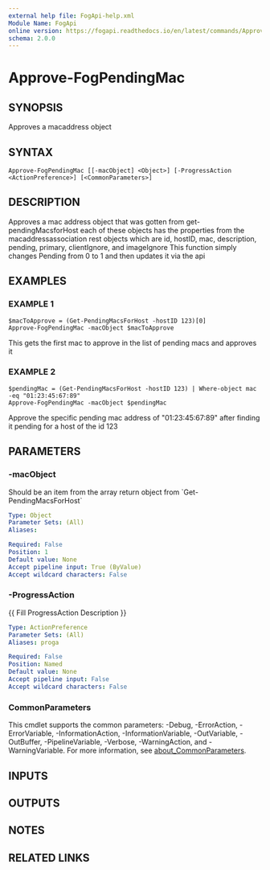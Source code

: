 ```yaml
---
external help file: FogApi-help.xml
Module Name: FogApi
online version: https://fogapi.readthedocs.io/en/latest/commands/Approve-FogPendingMac
schema: 2.0.0
---
```


# Approve-FogPendingMac

## SYNOPSIS
Approves a macaddress object

## SYNTAX

```
Approve-FogPendingMac [[-macObject] <Object>] [-ProgressAction <ActionPreference>] [<CommonParameters>]
```

## DESCRIPTION
Approves a mac address object that was gotten from get-pendingMacsforHost
each of these objects has the properties from the macaddressassociation rest objects which are
id, hostID, mac, description, pending, primary, clientIgnore, and imageIgnore
This function simply changes Pending from 0 to 1 and then updates it via the api

## EXAMPLES

### EXAMPLE 1
```
$macToApprove = (Get-PendingMacsForHost -hostID 123)[0]
Approve-FogPendingMac -macObject $macToApprove
```

This gets the first mac to approve in the list of pending macs and approves it

### EXAMPLE 2
```
$pendingMac = (Get-PendingMacsForHost -hostID 123) | Where-object mac -eq "01:23:45:67:89"
Approve-FogPendingMac -macObject $pendingMac
```

Approve the specific pending mac address of "01:23:45:67:89" after finding it pending for a host of the id 123

## PARAMETERS

### -macObject
Should be an item from the array return object from \`Get-PendingMacsForHost\`

```yaml
Type: Object
Parameter Sets: (All)
Aliases:

Required: False
Position: 1
Default value: None
Accept pipeline input: True (ByValue)
Accept wildcard characters: False
```

### -ProgressAction
{{ Fill ProgressAction Description }}

```yaml
Type: ActionPreference
Parameter Sets: (All)
Aliases: proga

Required: False
Position: Named
Default value: None
Accept pipeline input: False
Accept wildcard characters: False
```

### CommonParameters
This cmdlet supports the common parameters: -Debug, -ErrorAction, -ErrorVariable, -InformationAction, -InformationVariable, -OutVariable, -OutBuffer, -PipelineVariable, -Verbose, -WarningAction, and -WarningVariable. For more information, see [about_CommonParameters](http://go.microsoft.com/fwlink/?LinkID=113216).

## INPUTS

## OUTPUTS

## NOTES

## RELATED LINKS
